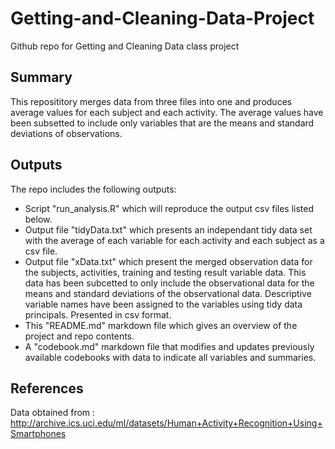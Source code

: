 # Getting-and-Cleaning-Data-Project
Github repo for Getting and Cleaning Data class project

## Summary
This reposititory merges data from three files into one and produces average values for each subject and each activity.  The average values have been subsetted to include only variables that are the means and standard deviations of observations.

## Outputs
The repo includes the following outputs:
  * Script "run_analysis.R" which will reproduce the output csv files listed below.
  * Output file "tidyData.txt" which presents an independant tidy data set with the average of each variable for each activity and each subject as a csv file.
  * Output file "xData.txt" which present the merged observation data for the subjects, activities, training and testing result variable data.  This data has been subcetted to only include the observational data for the means and standard deviations of the observational data.  Descriptive variable names have been assigned to the variables using tidy data principals.  Presented in csv format.
  * This "README.md" markdown file which gives an overview of the project and repo contents.
  * A "codebook.md" markdown file that modifies and updates previously available codebooks with data to indicate all variables and summaries.
  
## References
Data obtained from : http://archive.ics.uci.edu/ml/datasets/Human+Activity+Recognition+Using+Smartphones
